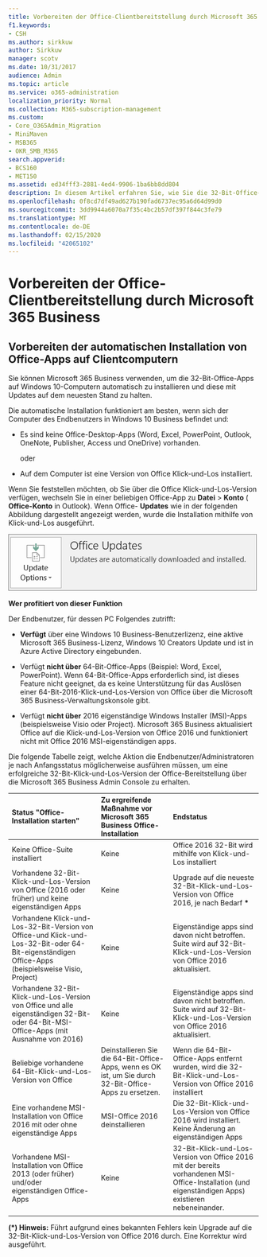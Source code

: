 ```yaml
---
title: Vorbereiten der Office-Clientbereitstellung durch Microsoft 365 Business
f1.keywords:
- CSH
ms.author: sirkkuw
author: Sirkkuw
manager: scotv
ms.date: 10/31/2017
audience: Admin
ms.topic: article
ms.service: o365-administration
localization_priority: Normal
ms.collection: M365-subscription-management
ms.custom:
- Core_O365Admin_Migration
- MiniMaven
- MSB365
- OKR_SMB_M365
search.appverid:
- BCS160
- MET150
ms.assetid: ed34fff3-2881-4ed4-9906-1ba6bb8dd804
description: In diesem Artikel erfahren Sie, wie Sie die 32-Bit-Office-Apps auf Windows 10-Computern automatisch installieren und auf dem neuesten Stand halten.
ms.openlocfilehash: 0f8cd7df49ad627b190fad6737ec95a6d64d99d0
ms.sourcegitcommit: 3dd9944a6070a7f35c4bc2b57df397f844c3fe79
ms.translationtype: MT
ms.contentlocale: de-DE
ms.lasthandoff: 02/15/2020
ms.locfileid: "42065102"
---
```

# <a name="prepare-for-office-client-deployment-by-microsoft-365-business"></a>Vorbereiten der Office-Clientbereitstellung durch Microsoft 365 Business

## <a name="prepare-to-automatically-install-office-apps-to-client-computers"></a>Vorbereiten der automatischen Installation von Office-Apps auf Clientcomputern

Sie können Microsoft 365 Business verwenden, um die 32-Bit-Office-Apps auf Windows 10-Computern automatisch zu installieren und diese mit Updates auf dem neuesten Stand zu halten.
  
Die automatische Installation funktioniert am besten, wenn sich der Computer des Endbenutzers in Windows 10 Business befindet und:
  
- Es sind keine Office-Desktop-Apps (Word, Excel, PowerPoint, Outlook, OneNote, Publisher, Access und OneDrive) vorhanden.
    
    oder
    
- Auf dem Computer ist eine Version von Office Klick-und-Los installiert.
    
Wenn Sie feststellen möchten, ob Sie über die Office Klick-und-Los-Version verfügen, wechseln Sie in einer beliebigen Office-App zu **Datei** \> **Konto** ( **Office-Konto** in Outlook). Wenn Office- **Updates** wie in der folgenden Abbildung dargestellt angezeigt werden, wurde die Installation mithilfe von Klick-und-Los ausgeführt. 
  
![Screenshot of Office updates in Office app Account](../media/e3439380-fa43-4ed6-ae5d-64851c297df5.png)
  
 **Wer profitiert von dieser Funktion**
  
Der Endbenutzer, für dessen PC Folgendes zutrifft:
  
- **Verfügt** über eine Windows 10 Business-Benutzerlizenz, eine aktive Microsoft 365 Business-Lizenz, Windows 10 Creators Update und ist in Azure Active Directory eingebunden. 
    
- Verfügt **nicht über** 64-Bit-Office-Apps (Beispiel: Word, Excel, PowerPoint). Wenn 64-Bit-Office-Apps erforderlich sind, ist dieses Feature nicht geeignet, da es keine Unterstützung für das Auslösen einer 64-Bit-2016-Klick-und-Los-Version von Office über die Microsoft 365 Business-Verwaltungskonsole gibt. 
    
- Verfügt **nicht über** 2016 eigenständige Windows Installer (MSI)-Apps (beispielsweise Visio oder Project). Microsoft 365 Business aktualisiert Office auf die Klick-und-Los-Version von Office 2016 und funktioniert nicht mit Office 2016 MSI-eigenständigen apps. 
    
Die folgende Tabelle zeigt, welche Aktion die Endbenutzer/Administratoren je nach Anfangsstatus möglicherweise ausführen müssen, um eine erfolgreiche 32-Bit-Klick-und-Los-Version der Office-Bereitstellung über die Microsoft 365 Business Admin Console zu erhalten.
  
|**Status "Office-Installation starten"**|**Zu ergreifende Maßnahme vor Microsoft 365 Business Office-Installation**|**Endstatus**|
|:-----|:-----|:-----|
|Keine Office-Suite installiert  <br/> |Keine  <br/> |Office 2016 32-Bit wird mithilfe von Klick-und-Los installiert  <br/> |
|Vorhandene 32-Bit-Klick-und-Los-Version von Office (2016 oder früher) und keine eigenständigen Apps  <br/> |Keine  <br/> |Upgrade auf die neueste 32-Bit-Klick-und-Los-Version von Office 2016, je nach Bedarf **\*** <br/> |
|Vorhandene Klick-und-Los-32-Bit-Version von Office-und Klick-und-Los-32-Bit-oder 64-Bit-eigenständigen Office-Apps (beispielsweise Visio, Project)  <br/> |Keine  <br/> |Eigenständige apps sind davon nicht betroffen. Suite wird auf 32-Bit-Klick-und-Los-Version von Office 2016 aktualisiert.  <br/> |
|Vorhandene 32-Bit-Klick-und-Los-Version von Office und alle eigenständigen 32-Bit- oder 64-Bit-MSI-Office-Apps (mit Ausnahme von 2016)  <br/> |Keine  <br/> |Eigenständige apps sind davon nicht betroffen. Suite wird auf 32-Bit-Klick-und-Los-Version von Office 2016 aktualisiert.  <br/> ||||
|Beliebige vorhandene 64-Bit-Klick-und-Los-Version von Office  <br/> |Deinstallieren Sie die 64-Bit-Office-Apps, wenn es OK ist, um Sie durch 32-Bit-Office-Apps zu ersetzen.  <br/> |Wenn die 64-Bit-Office-Apps entfernt wurden, wird die 32-Bit-Klick-und-Los-Version von Office 2016 installiert  <br/> |
|Eine vorhandene MSI-Installation von Office 2016 mit oder ohne eigenständige Apps  <br/> |MSI-Office 2016 deinstallieren  <br/> |Die 32-Bit-Klick-und-Los-Version von Office 2016 wird installiert. Keine Änderung an eigenständigen Apps  <br/> |
|Vorhandene MSI-Installation von Office 2013 (oder früher) und/oder eigenständigen Office-Apps  <br/> |Keine  <br/> |32-Bit-Klick-und-Los-Version von Office 2016 mit der bereits vorhandenen MSI-Office-Installation (und eigenständigen Apps) existieren nebeneinander.  <br/> |
||||
   
 **(\*) Hinweis:** Führt aufgrund eines bekannten Fehlers kein Upgrade auf die 32-Bit-Klick-und-Los-Version von Office 2016 durch. Eine Korrektur wird ausgeführt. 
  
